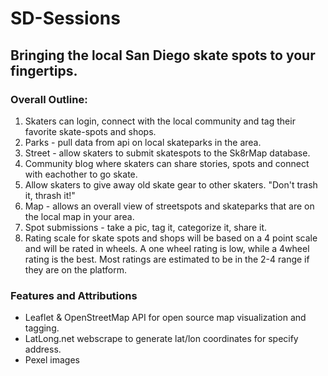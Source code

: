 # SD-Sessions


## Bringing the local San Diego skate spots to your fingertips.



### Overall Outline:
1. Skaters can login, connect with the local community and tag their favorite skate-spots and shops.
2. Parks - pull data from api on local skateparks in the area.
3. Street - allow skaters to submit skatespots to the Sk8rMap database.
4. Community blog where skaters can share stories, spots and connect with eachother to go skate.
5. Allow skaters to give away old skate gear to other skaters. "Don't trash it, thrash it!"
6. Map - allows an overall view of streetspots and skateparks that are on the local map in your area. 
7. Spot submissions - take a pic, tag it, categorize it, share it.
8. Rating scale for skate spots and shops will be based on a 4 point scale and will be rated in wheels. A one wheel rating is low, while a 4wheel rating is the best. Most ratings are estimated to be in the 2-4 range if they are on the platform.

### Features and Attributions
- Leaflet & OpenStreetMap API for open source map visualization and tagging.
- LatLong.net webscrape to generate lat/lon coordinates for specify address.
- Pexel images
